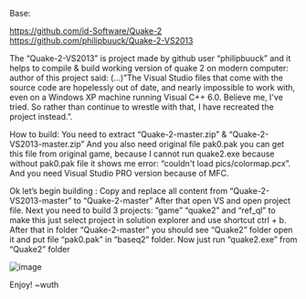 Base:

https://github.com/id-Software/Quake-2
https://github.com/philipbuuck/Quake-2-VS2013

The “Quake-2-VS2013” is project made by github user “philipbuuck” and it helps to compile & build working version of quake 2 on modern computer: author of this project said:
(…)”The Visual Studio files that come with the source code are hopelessly out of date, and nearly impossible to work with, even on a Windows XP machine running Visual C++ 6.0. Believe me, I've tried. So rather than continue to wrestle with that, I have recreated the project instead.”. 

How to build:
You need to extract “Quake-2-master.zip” & “Quake-2-VS2013-master.zip”
And you also need original file pak0.pak you can get this file from original game, because I cannot run quake2.exe because without pak0.pak file it shows me error: “couldn't load pics/colormap.pcx”.
And you need Visual Studio PRO version because of MFC.

Ok let’s begin building :
Copy and replace all content from “Quake-2-VS2013-master” to “Quake-2-master”
After that open VS and open project file.
Next you need to build 3 projects: ”game” “quake2” and “ref_ql” to make this just select project in solution explorer and use shortcut ctrl + b.
After that in folder “Quake-2-master” you should see “Quake2” folder open it and put file “pak0.pak” in “baseq2” folder.
Now just run “quake2.exe” from “Quake2” folder




![image](https://user-images.githubusercontent.com/47615557/191715206-9a762e8a-13ae-4916-93dd-3985f05438f0.png)

Enjoy!
~wuth
